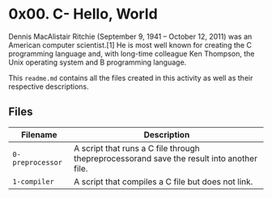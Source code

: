 # 0x00. C- Hello, World

Dennis MacAlistair Ritchie (September 9, 1941 – October 12, 2011) was an American computer scientist.[1] He is most well known for creating the C programming language and, with long-time colleague Ken Thompson, the Unix operating system and B programming language.

This `readme.md` contains all the files created in this activity as well as their respective descriptions.

## Files

| Filename | Description |
| ------------------- | ---------------------------------- |
| `0-preprocessor` | A script that runs a C file through thepreprocessorand save the result into another file. |
| `1-compiler` | A script that compiles a C file but does not link. |
